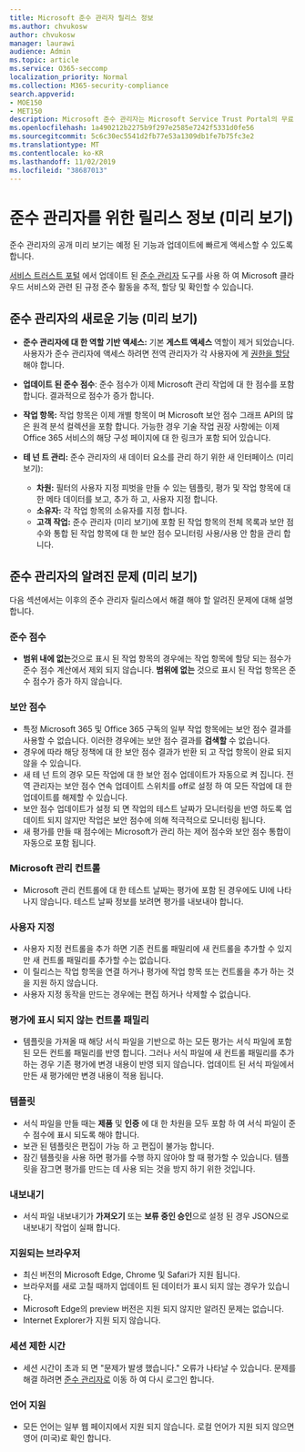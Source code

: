 ```yaml
---
title: Microsoft 준수 관리자 릴리스 정보
ms.author: chvukosw
author: chvukosw
manager: laurawi
audience: Admin
ms.topic: article
ms.service: O365-seccomp
localization_priority: Normal
ms.collection: M365-security-compliance
search.appverid:
- MOE150
- MET150
description: Microsoft 준수 관리자는 Microsoft Service Trust Portal의 무료 워크플로 기반 위험 평가 도구입니다. 준수 관리자를 사용 하면 Microsoft 클라우드 서비스와 관련 된 규정 준수 활동을 추적, 할당 및 확인할 수 있습니다.
ms.openlocfilehash: 1a490212b2275b9f297e2585e7242f5331d0fe56
ms.sourcegitcommit: 5c6c30ec5541d2fb77e53a1309db1fe7b75fc3e2
ms.translationtype: MT
ms.contentlocale: ko-KR
ms.lasthandoff: 11/02/2019
ms.locfileid: "38687013"
---
```

# <a name="release-notes-for-compliance-manager-preview"></a>준수 관리자를 위한 릴리스 정보 (미리 보기)

준수 관리자의 공개 미리 보기는 예정 된 기능과 업데이트에 빠르게 액세스할 수 있도록 합니다.

[서비스 트러스트 포털](https://servicetrust.microsoft.com) 에서 업데이트 된 [준수 관리자](https://servicetrust.microsoft.com/ComplianceManager) 도구를 사용 하 여 Microsoft 클라우드 서비스와 관련 된 규정 준수 활동을 추적, 할당 및 확인할 수 있습니다.

## <a name="whats-new-in-compliance-manager-preview"></a>준수 관리자의 새로운 기능 (미리 보기)

- **준수 관리자에 대 한 역할 기반 액세스:** 기본 **게스트 액세스** 역할이 제거 되었습니다. 사용자가 준수 관리자에 액세스 하려면 전역 관리자가 각 사용자에 게 [권한을 할당](compliance-manager-overview.md#permissions)해야 합니다.

- **업데이트 된 준수 점수**: 준수 점수가 이제 Microsoft 관리 작업에 대 한 점수를 포함 합니다. 결과적으로 점수가 증가 합니다.

- **작업 항목:** 작업 항목은 이제 개별 항목이 며 Microsoft 보안 점수 그래프 API의 많은 원격 분석 컬렉션을 포함 합니다. 가능한 경우 기술 작업 권장 사항에는 이제 Office 365 서비스의 해당 구성 페이지에 대 한 링크가 포함 되어 있습니다.

- **테 넌 트 관리:** 준수 관리자의 새 데이터 요소를 관리 하기 위한 새 인터페이스 (미리 보기):
    - **차원:** 필터의 사용자 지정 피벗을 만들 수 있는 템플릿, 평가 및 작업 항목에 대 한 메타 데이터를 보고, 추가 하 고, 사용자 지정 합니다.
    - **소유자:** 각 작업 항목의 소유자를 지정 합니다.
    - **고객 작업:** 준수 관리자 (미리 보기)에 포함 된 작업 항목의 전체 목록과 보안 점수와 통합 된 작업 항목에 대 한 보안 점수 모니터링 사용/사용 안 함을 관리 합니다.

## <a name="known-issues-in-compliance-manager-preview"></a>준수 관리자의 알려진 문제 (미리 보기)

다음 섹션에서는 이후의 준수 관리자 릴리스에서 해결 해야 할 알려진 문제에 대해 설명 합니다.

### <a name="compliance-score"></a>준수 점수

- **범위 내에 없는**것으로 표시 된 작업 항목의 경우에는 작업 항목에 할당 되는 점수가 준수 점수 계산에서 제외 되지 않습니다. **범위에 없는** 것으로 표시 된 작업 항목은 준수 점수가 증가 하지 않습니다.

### <a name="secure-score"></a>보안 점수

- 특정 Microsoft 365 및 Office 365 구독의 일부 작업 항목에는 보안 점수 결과를 사용할 수 없습니다. 이러한 경우에는 보안 점수 결과를 **검색할** 수 없습니다.
- 경우에 따라 해당 정책에 대 한 보안 점수 결과가 반환 되 고 작업 항목이 완료 되지 않을 수 있습니다.
- 새 테 넌 트의 경우 모든 작업에 대 한 보안 점수 업데이트가 자동으로 켜 집니다. 전역 관리자는 보안 점수 연속 업데이트 스위치를 off로 설정 하 여 모든 작업에 대 한 업데이트를 해제할 수 있습니다.
- 보안 점수 업데이트가 설정 되 면 작업의 테스트 날짜가 모니터링을 반영 하도록 업데이트 되지 않지만 작업은 보안 점수에 의해 적극적으로 모니터링 됩니다.
- 새 평가를 만들 때 점수에는 Microsoft가 관리 하는 제어 점수와 보안 점수 통합이 자동으로 포함 됩니다.

### <a name="microsoft-managed-controls"></a>Microsoft 관리 컨트롤

- Microsoft 관리 컨트롤에 대 한 테스트 날짜는 평가에 포함 된 경우에도 UI에 나타나지 않습니다. 테스트 날짜 정보를 보려면 평가를 내보내야 합니다.

### <a name="customization"></a>사용자 지정

- 사용자 지정 컨트롤을 추가 하면 기존 컨트롤 패밀리에 새 컨트롤을 추가할 수 있지만 새 컨트롤 패밀리를 추가할 수는 없습니다.
- 이 릴리스는 작업 항목을 연결 하거나 평가에 작업 항목 또는 컨트롤을 추가 하는 것을 지원 하지 않습니다.
- 사용자 지정 동작을 만드는 경우에는 편집 하거나 삭제할 수 없습니다.

### <a name="control-families-not-shown-in-assessments"></a>평가에 표시 되지 않는 컨트롤 패밀리

- 템플릿을 가져올 때 해당 서식 파일을 기반으로 하는 모든 평가는 서식 파일에 포함 된 모든 컨트롤 패밀리를 반영 합니다. 그러나 서식 파일에 새 컨트롤 패밀리를 추가 하는 경우 기존 평가에 변경 내용이 반영 되지 않습니다. 업데이트 된 서식 파일에서 만든 새 평가에만 변경 내용이 적용 됩니다.

### <a name="templates"></a>템플릿

- 서식 파일을 만들 때는 **제품** 및 **인증** 에 대 한 차원을 모두 포함 하 여 서식 파일이 준수 점수에 표시 되도록 해야 합니다.
- 보관 된 템플릿은 편집이 가능 하 고 편집이 불가능 합니다.
- 잠긴 템플릿을 사용 하면 평가를 수행 하지 않아야 할 때 평가할 수 있습니다. 템플릿을 잠그면 평가를 만드는 데 사용 되는 것을 방지 하기 위한 것입니다.

### <a name="export"></a>내보내기

- 서식 파일 내보내기가 **가져오기** 또는 **보류 중인 승인**으로 설정 된 경우 JSON으로 내보내기 작업이 실패 합니다.

### <a name="supported-browsers"></a>지원되는 브라우저

- 최신 버전의 Microsoft Edge, Chrome 및 Safari가 지원 됩니다.
- 브라우저를 새로 고칠 때까지 업데이트 된 데이터가 표시 되지 않는 경우가 있습니다.
- Microsoft Edge의 preview 버전은 지원 되지 않지만 알려진 문제는 없습니다.
- Internet Explorer가 지원 되지 않습니다.

### <a name="session-timeout"></a>세션 제한 시간

- 세션 시간이 초과 되 면 "문제가 발생 했습니다." 오류가 나타날 수 있습니다. 문제를 해결 하려면 [준수 관리자로](https://servicetrust.microsoft.com/ComplianceManager) 이동 하 여 다시 로그인 합니다.
 
### <a name="language-support"></a>언어 지원

- 모든 언어는 일부 웹 페이지에서 지원 되지 않습니다. 로컬 언어가 지원 되지 않으면 영어 (미국)로 확인 합니다.